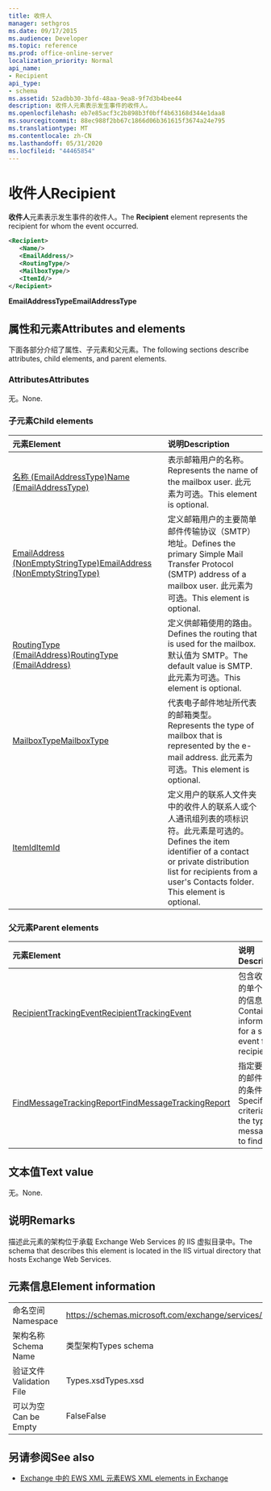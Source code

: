 ```yaml
---
title: 收件人
manager: sethgros
ms.date: 09/17/2015
ms.audience: Developer
ms.topic: reference
ms.prod: office-online-server
localization_priority: Normal
api_name:
- Recipient
api_type:
- schema
ms.assetid: 52adbb30-3bfd-48aa-9ea8-9f7d3b4bee44
description: 收件人元素表示发生事件的收件人。
ms.openlocfilehash: eb7e85acf3c2b898b3f0bff4b63168d344e1daa8
ms.sourcegitcommit: 88ec988f2bb67c1866d06b361615f3674a24e795
ms.translationtype: MT
ms.contentlocale: zh-CN
ms.lasthandoff: 05/31/2020
ms.locfileid: "44465854"
---
```

# <a name="recipient"></a><span data-ttu-id="411ef-103">收件人</span><span class="sxs-lookup"><span data-stu-id="411ef-103">Recipient</span></span>

<span data-ttu-id="411ef-104">**收件人**元素表示发生事件的收件人。</span><span class="sxs-lookup"><span data-stu-id="411ef-104">The **Recipient** element represents the recipient for whom the event occurred.</span></span> 
  
```XML
<Recipient>
   <Name/>
   <EmailAddress/>
   <RoutingType/>
   <MailboxType/>
   <ItemId/>
</Recipient>
```

 <span data-ttu-id="411ef-105">**EmailAddressType**</span><span class="sxs-lookup"><span data-stu-id="411ef-105">**EmailAddressType**</span></span>
## <a name="attributes-and-elements"></a><span data-ttu-id="411ef-106">属性和元素</span><span class="sxs-lookup"><span data-stu-id="411ef-106">Attributes and elements</span></span>

<span data-ttu-id="411ef-107">下面各部分介绍了属性、子元素和父元素。</span><span class="sxs-lookup"><span data-stu-id="411ef-107">The following sections describe attributes, child elements, and parent elements.</span></span>
  
### <a name="attributes"></a><span data-ttu-id="411ef-108">Attributes</span><span class="sxs-lookup"><span data-stu-id="411ef-108">Attributes</span></span>

<span data-ttu-id="411ef-109">无。</span><span class="sxs-lookup"><span data-stu-id="411ef-109">None.</span></span>
  
### <a name="child-elements"></a><span data-ttu-id="411ef-110">子元素</span><span class="sxs-lookup"><span data-stu-id="411ef-110">Child elements</span></span>

|<span data-ttu-id="411ef-111">**元素**</span><span class="sxs-lookup"><span data-stu-id="411ef-111">**Element**</span></span>|<span data-ttu-id="411ef-112">**说明**</span><span class="sxs-lookup"><span data-stu-id="411ef-112">**Description**</span></span>|
|:-----|:-----|
|[<span data-ttu-id="411ef-113">名称 (EmailAddressType)</span><span class="sxs-lookup"><span data-stu-id="411ef-113">Name (EmailAddressType)</span></span>](name-emailaddresstype.md) <br/> |<span data-ttu-id="411ef-114">表示邮箱用户的名称。</span><span class="sxs-lookup"><span data-stu-id="411ef-114">Represents the name of the mailbox user.</span></span> <span data-ttu-id="411ef-115">此元素为可选。</span><span class="sxs-lookup"><span data-stu-id="411ef-115">This element is optional.</span></span>  <br/> |
|[<span data-ttu-id="411ef-116">EmailAddress (NonEmptyStringType)</span><span class="sxs-lookup"><span data-stu-id="411ef-116">EmailAddress (NonEmptyStringType)</span></span>](emailaddress-nonemptystringtype.md) <br/> |<span data-ttu-id="411ef-117">定义邮箱用户的主要简单邮件传输协议（SMTP）地址。</span><span class="sxs-lookup"><span data-stu-id="411ef-117">Defines the primary Simple Mail Transfer Protocol (SMTP) address of a mailbox user.</span></span> <span data-ttu-id="411ef-118">此元素为可选。</span><span class="sxs-lookup"><span data-stu-id="411ef-118">This element is optional.</span></span>  <br/> |
|[<span data-ttu-id="411ef-119">RoutingType (EmailAddress)</span><span class="sxs-lookup"><span data-stu-id="411ef-119">RoutingType (EmailAddress)</span></span>](routingtype-emailaddress.md) <br/> |<span data-ttu-id="411ef-120">定义供邮箱使用的路由。</span><span class="sxs-lookup"><span data-stu-id="411ef-120">Defines the routing that is used for the mailbox.</span></span> <span data-ttu-id="411ef-121">默认值为 SMTP。</span><span class="sxs-lookup"><span data-stu-id="411ef-121">The default value is SMTP.</span></span> <span data-ttu-id="411ef-122">此元素为可选。</span><span class="sxs-lookup"><span data-stu-id="411ef-122">This element is optional.</span></span>  <br/> |
|[<span data-ttu-id="411ef-123">MailboxType</span><span class="sxs-lookup"><span data-stu-id="411ef-123">MailboxType</span></span>](mailboxtype.md) <br/> |<span data-ttu-id="411ef-124">代表电子邮件地址所代表的邮箱类型。</span><span class="sxs-lookup"><span data-stu-id="411ef-124">Represents the type of mailbox that is represented by the e-mail address.</span></span> <span data-ttu-id="411ef-125">此元素为可选。</span><span class="sxs-lookup"><span data-stu-id="411ef-125">This element is optional.</span></span>  <br/> |
|[<span data-ttu-id="411ef-126">ItemId</span><span class="sxs-lookup"><span data-stu-id="411ef-126">ItemId</span></span>](itemid.md) <br/> |<span data-ttu-id="411ef-p105">定义用户的联系人文件夹中的收件人的联系人或个人通讯组列表的项标识符。此元素是可选的。</span><span class="sxs-lookup"><span data-stu-id="411ef-p105">Defines the item identifier of a contact or private distribution list for recipients from a user's Contacts folder. This element is optional.</span></span>  <br/> |
   
### <a name="parent-elements"></a><span data-ttu-id="411ef-129">父元素</span><span class="sxs-lookup"><span data-stu-id="411ef-129">Parent elements</span></span>

|<span data-ttu-id="411ef-130">**元素**</span><span class="sxs-lookup"><span data-stu-id="411ef-130">**Element**</span></span>|<span data-ttu-id="411ef-131">**说明**</span><span class="sxs-lookup"><span data-stu-id="411ef-131">**Description**</span></span>|
|:-----|:-----|
|[<span data-ttu-id="411ef-132">RecipientTrackingEvent</span><span class="sxs-lookup"><span data-stu-id="411ef-132">RecipientTrackingEvent</span></span>](recipienttrackingevent.md) <br/> |<span data-ttu-id="411ef-133">包含收件人的单个事件的信息。</span><span class="sxs-lookup"><span data-stu-id="411ef-133">Contains information for a single event for a recipient.</span></span>  <br/> |
|[<span data-ttu-id="411ef-134">FindMessageTrackingReport</span><span class="sxs-lookup"><span data-stu-id="411ef-134">FindMessageTrackingReport</span></span>](findmessagetrackingreport.md) <br/> |<span data-ttu-id="411ef-135">指定要查找的邮件类型的条件。</span><span class="sxs-lookup"><span data-stu-id="411ef-135">Specifies criteria for the types of messages to find.</span></span>  <br/> |
   
## <a name="text-value"></a><span data-ttu-id="411ef-136">文本值</span><span class="sxs-lookup"><span data-stu-id="411ef-136">Text value</span></span>

<span data-ttu-id="411ef-137">无。</span><span class="sxs-lookup"><span data-stu-id="411ef-137">None.</span></span>
  
## <a name="remarks"></a><span data-ttu-id="411ef-138">说明</span><span class="sxs-lookup"><span data-stu-id="411ef-138">Remarks</span></span>

<span data-ttu-id="411ef-139">描述此元素的架构位于承载 Exchange Web Services 的 IIS 虚拟目录中。</span><span class="sxs-lookup"><span data-stu-id="411ef-139">The schema that describes this element is located in the IIS virtual directory that hosts Exchange Web Services.</span></span>
  
## <a name="element-information"></a><span data-ttu-id="411ef-140">元素信息</span><span class="sxs-lookup"><span data-stu-id="411ef-140">Element information</span></span>

|||
|:-----|:-----|
|<span data-ttu-id="411ef-141">命名空间</span><span class="sxs-lookup"><span data-stu-id="411ef-141">Namespace</span></span>  <br/> |https://schemas.microsoft.com/exchange/services/2006/types  <br/> |
|<span data-ttu-id="411ef-142">架构名称</span><span class="sxs-lookup"><span data-stu-id="411ef-142">Schema Name</span></span>  <br/> |<span data-ttu-id="411ef-143">类型架构</span><span class="sxs-lookup"><span data-stu-id="411ef-143">Types schema</span></span>  <br/> |
|<span data-ttu-id="411ef-144">验证文件</span><span class="sxs-lookup"><span data-stu-id="411ef-144">Validation File</span></span>  <br/> |<span data-ttu-id="411ef-145">Types.xsd</span><span class="sxs-lookup"><span data-stu-id="411ef-145">Types.xsd</span></span>  <br/> |
|<span data-ttu-id="411ef-146">可以为空</span><span class="sxs-lookup"><span data-stu-id="411ef-146">Can be Empty</span></span>  <br/> |<span data-ttu-id="411ef-147">False</span><span class="sxs-lookup"><span data-stu-id="411ef-147">False</span></span>  <br/> |
   
## <a name="see-also"></a><span data-ttu-id="411ef-148">另请参阅</span><span class="sxs-lookup"><span data-stu-id="411ef-148">See also</span></span>



- [<span data-ttu-id="411ef-149">Exchange 中的 EWS XML 元素</span><span class="sxs-lookup"><span data-stu-id="411ef-149">EWS XML elements in Exchange</span></span>](ews-xml-elements-in-exchange.md)

